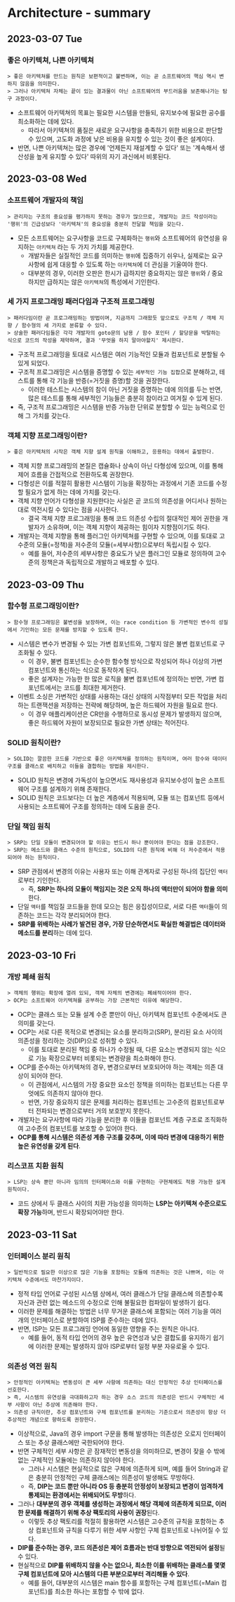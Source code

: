 # Architecture - summary
## 2023-03-07 Tue
### 좋은 아키텍쳐, 나쁜 아키텍쳐
```
> 좋은 아키텍쳐를 만드는 원칙은 보편적이고 불변하며, 이는 곧 소프트웨어의 핵심 역시 변하지 않음을 의미한다.
> 그러나 아키텍쳐 자체는 끝이 있는 결과물이 아닌 소프트웨어의 부드러움을 보존해나가는 탐구 과정이다.
```
* 소프트웨어 아키텍쳐의 목표는 필요한 시스템을 만들되, 유지보수에 필요한 공수를 최소화하는 데에 있다.
  * 따라서 아키텍쳐의 품질은 새로운 요구사항을 충족하기 위한 비용으로 판단할 수 있으며, 고도화 과정에 낮은 비용을 유지할 수 있는 것이 좋은 설계이다.
* 반면, 나쁜 아키텍쳐는 많은 경우에 '언제든지 재설계할 수 있다' 또는 '계속해서 생산성을 높게 유지할 수 있다' 따위의 자기 과신에서 비롯된다.

## 2023-03-08 Wed
### 소프트웨어 개발자의 책임
```
> 관리자는 구조의 중요성을 평가하지 못하는 경우가 많으므로, 개발자는 코드 작성이라는 '행위'의 긴급성보다 '아키텍쳐'의 중요성을 충분히 전달할 책임을 갖는다.
```
* 모든 소프트웨어는 요구사항을 코드로 구체화하는 `행위`와 소프트웨어의 유연성을 유지하는 `아키텍쳐` 라는 두 가지 가치를 제공한다.
  * 개발자들은 실질적인 코드를 의미하는 `행위`에 집중하기 쉬우나, 실제로는 요구사항에 쉽게 대응할 수 있도록 하는 `아키텍쳐`에 더 관심을 기울여야 한다.
  * 대부분의 경우, 이러한 오판은 한시가 급하지만 중요하지는 않은 `행위`와 / 중요하지만 급하지는 않은 `아키텍쳐`의 특성에서 기인한다.

### 세 가지 프로그래밍 패러다임과 구조적 프로그래밍
```
> 패러다임이란 곧 프로그래밍하는 방법이며, 지금까지 그래왔듯 앞으로도 구조적 / 객체 지향 / 함수형의 세 가지로 분류할 수 있다.
> 상술한 패러다임들은 각각 개발자의 goto문의 남용 / 함수 포인터 / 할당문을 박탈하는 식으로 코드의 작성을 제약하며, 결과 '무엇을 하지 말아야할지' 제시한다.  
```
* 구조적 프로그래밍을 토대로 시스템은 여러 기능적인 모듈과 컴포넌트로 분할될 수 있게 되었다.
* 구조적 프로그래밍은 시스템을 증명할 수 있는 `세부적인 기능 집합`으로 분해하고, 테스트를 통해 각 기능을 반증(=거짓을 증명)할 것을 권장한다.
  * 이러한 테스트는 시스템의 참이 아닌 거짓을 증명하는 데에 의의를 두는 반면, 많은 테스트를 통해 세부적인 기능들은 충분히 참이라고 여겨질 수 있게 된다.
* 즉, 구조적 프로그래밍은 시스템을 반증 가능한 단위로 분할할 수 있는 능력으로 인해 그 가치를 갖는다.

### 객체 지향 프로그래밍이란?
```
> 좋은 아키텍쳐의 시작은 객체 지향 설계 원칙을 이해하고, 응용하는 데에서 출발한다.
```
* 객체 지향 프로그래밍의 본질은 캡슐화나 상속이 아닌 다형성에 있으며, 이를 통해 제어 흐름을 간접적으로 전환하도록 권장한다.
* 다형성은 이를 적절히 활용한 시스템이 기능을 확장하는 과정에서 기존 코드를 수정할 필요가 없게 하는 데에 가치를 갖는다.
* 객체 지향 언어가 다형성을 지원한다는 사실은 곧 코드의 의존성을 어디서나 원하는대로 역전시킬 수 있다는 점을 시사한다.
  * 결국 객체 지향 프로그래밍을 통해 코드 의존성 수립의 절대적인 제어 권한을 개발자가 소유하며, 이는 객체 지향이 제공하는 힘이자 지향점이기도 하다.
* 개발자는 객체 지향을 통해 플러그인 아키텍쳐를 구현할 수 있으며, 이를 토대로 고수준의 모듈(=정책)을 저수준의 모듈(=세부사항)으로부터 독립시킬 수 있다.
  * 예를 들어, 저수준의 세부사항은 중요도가 낮은 플러그인 모듈로 정의하여 고수준의 정책은과 독립적으로 개발하고 배포할 수 있다.

## 2023-03-09 Thu
### 함수형 프로그래밍이란?
```
> 함수형 프로그래밍은 불변성을 보장하며, 이는 race condition 등 가변적인 변수의 성질에서 기인하는 모든 문제를 방지할 수 있도록 한다.
```
* 시스템은 변수가 변경될 수 있는 가변 컴포넌트와, 그렇지 않은 불변 컴포넌트로 구조화될 수 있다.
  * 이 경우, 불변 컴포넌트는 순수한 함수형 방식으로 작성되어 하나 이상의 가변 컴포넌트와 통신하는 식으로 동작하게 된다.
  * 좋은 설계자는 가능한 한 많은 로직을 불변 컴포넌트에 정의하는 반면, 가변 컴포넌트에서는 코드를 최대한 제거한다.
* 이벤트 소싱은 가변적인 상태를 사용하는 대신 상태의 시작점부터 모든 작업을 처리하는 트랜잭션을 저장하는 전략에 해당하며, 높은 하드웨어 자원을 필요로 한다.
  * 이 경우 애플리케이션은 CR만을 수행하므로 동시성 문제가 발생하지 않으며, 좋은 하드웨어 자원이 보장되므로 필요한 가변 상태는 적어진다.

### SOLID 원칙이란?
```
> SOLID는 깔끔한 코드를 기반으로 좋은 아키텍쳐를 정의하는 원칙이며, 여러 함수와 데이터 구조를 클래스로 배치하고 이들을 결합하는 방법을 제시한다.
```
* SOLID 원칙은 변경에 가독성이 높으면서도 재사용성과 유지보수성이 높은 소프트웨어 구조를 설계하기 위해 존재한다.
* SOLID 원칙은 코드보다는 더 높은 계층에서 적용되며, 모듈 또는 컴포넌트 등에서 사용되는 소프트웨어 구조를 정의하는 데에 도움을 준다.

### 단일 책임 원칙
```
> SRP는 단일 모듈이 변경되어야 할 이유는 반드시 하나 뿐이어야 한다는 점을 강조한다.
> SRP는 메소드와 클래스 수준의 원칙으로, SOLID의 다른 원칙에 비해 더 저수준에서 적용되어야 하는 원칙이다.
```
* SRP 관점에서 변경의 이유는 사용자 또는 이해 관계자로 구성된 하나의 집단인 `액터`로부터 기인한다.
  * 즉, **SRP는 하나의 모듈이 책임지는 것은 오직 하나의 액터만이 되어야 함을 의미**한다.
* 단일 `액터`를 책임질 코드들을 한데 모으는 힘은 응집성이므로, 서로 다른 `액터`들이 의존하는 코드는 각각 분리되어야 한다.
* **SRP를 위배하는 사례가 발견된 경우, 가장 단순하면서도 확실한 해결법은 데이터와 메소드를 분리**하는 데에 있다.

## 2023-03-10 Fri
### 개방 폐쇄 원칙
```
> 객체의 행위는 확장에 열려 있되, 객체 자체의 변경에는 폐쇄적이어야 한다.
> OCP는 소프트웨어 아키텍쳐를 공부하는 가장 근본적인 이유에 해당한다.
```
* OCP는 클래스 또는 모듈 설계 수준 뿐만이 아닌, 아키텍쳐 컴포넌트 수준에서도 큰 의미를 갖는다.
* OCP는 서로 다른 목적으로 변경되는 요소를 분리하고(SRP), 분리된 요소 사이의 의존성을 정리하는 것(DIP)으로 성취할 수 있다.
  * 이를 토대로 분리된 책임 중 하나가 수정될 때, 다른 요소는 변경되지 않는 식으로 기능 확장으로부터 비롯되는 변경량을 최소화해야 한다.
* OCP를 준수하는 아키텍쳐의 경우, 변경으로부터 보호되어야 하는 객체는 의존 대상이 되어야 한다.
  * 이 관점에서, 시스템의 가장 중요한 요소인 정책을 의미하는 컴포넌트는 다른 무엇에도 의존하지 않아야 한다.
  * 반면, 가장 중요하지 않은 문제를 처리하는 컴포넌트는 고수준의 컴포넌트로부터 전파되는 변경으로부터 거의 보호받지 못한다.
* 개발자는 요구사항에 따라 기능을 분리한 후 이들을 컴포넌트 계층 구조로 조직화하여 고수준의 컴포넌트를 보호할 수 있어야 한다.
* **OCP를 통해 시스템은 의존성 계층 구조를 갖추며, 이에 따라 변경에 대응하기 위한 높은 유연성을 갖게 된다**.

### 리스코프 치환 원칙
```
> LSP는 상속 뿐만 아니라 임의의 인터페이스와 이를 구현하는 구현체에도 적용 가능한 설계 원칙이다.
```
* 코드 상에서 두 클래스 사이의 치환 가능성을 의미하는 **LSP는 아키텍쳐 수준으로도 확장 가능**하며, 반드시 확장되어야만 한다.

## 2023-03-11 Sat
### 인터페이스 분리 원칙
```
> 일반적으로 필요한 이상으로 많은 기능을 포함하는 모듈에 의존하는 것은 나쁘며, 이는 아키텍쳐 수준에서도 마찬가지이다.
```
* 정적 타입 언어로 구성된 시스템 상에서, 여러 클래스가 단일 클래스에 의존할수록 자신과 관련 없는 메소드의 수정으로 인해 불필요한 컴파일이 발생하기 쉽다.
* 이러한 문제를 해결하는 방법은 너무 무거운 클래스에 포함되는 여러 기능을 여러 개의 인터페이스로 분할하여 ISP를 준수하는 데에 있다.
* 반면, ISP는 모든 프로그래밍 언어에 동일한 영향을 주는 원칙은 아니다.
  * 예를 들어, 동적 타입 언어의 경우 높은 유연성과 낮은 결합도를 유지하기 쉽기에 이러한 문제는 발생하지 않아 ISP로부터 일정 부분 자유로울 수 있다.

### 의존성 역전 원칙
```
> 안정적인 아키텍쳐는 변동성이 큰 세부 사항에 의존하는 대신 안정적인 추상 인터페이스를 선호한다.
> 즉, 시스템의 유연성을 극대화하고자 하는 경우 소스 코드의 의존성은 반드시 구체적인 세부 사항이 아닌 추상에 의존해야 한다.
> 의존성 규칙이란, 추상 컴포넌트와 구체 컴포넌트를 분리하는 기준으로서 의존성이 항상 더 추상적인 개념으로 향하도록 권장한다.
```
* 이상적으로, Java의 경우 import 구문을 통해 발생하는 의존성은 오로지 인터페이스 또는 추상 클래스에만 국한되어야 한다.
* 반면 구체적인 세부 사항은 곧 잠재적인 변동성을 의미하므로, 변경이 잦을 수 밖에 없는 구체적인 모듈에는 의존하지 않아야 한다.
  * 그러나 시스템은 현실적으로 많은 구체에 의존하게 되며, 예를 들어 String과 같은 충분히 안정적인 구체 클래스에는 의존성이 발생해도 무방하다.
  * 즉, **DIP는 코드 뿐만 아니라 OS 등 충분히 안정성이 보장되고 변경이 엄격하게 통제되는 환경에서는 위배되어도 무방**하다.
* 그러나 **대부분의 경우 객체를 생성하는 과정에서 해당 객체에 의존하게 되므로, 이러한 문제를 해결하기 위해 추상 팩토리의 사용이 권장**된다.
  * 이렇듯 추상 팩토리를 적절히 활용하면 시스템은 고수준의 규칙을 포함하는 추상 컴포넌트와 규칙을 다루기 위한 세부 사항인 구체 컴포넌트로 나뉘어질 수 있다.
* **DIP를 준수하는 경우, 코드 의존성은 제어 흐름과는 반대 방향으로 역전되어 설정**될 수 있다.
* 현실적으로 **DIP를 위배하지 않을 수는 없으나, 최소한 이를 위배하는 클래스를 몇몇 구체 컴포넌트에 모아 시스템의 다른 부분으로부터 격리해둘 수 있다**.
  * 예를 들어, 대부분의 시스템은 main 함수를 포함하는 구체 컴포넌트(=Main 컴포넌트)를 최소한 하나는 포함할 수 밖에 없다. 
